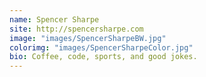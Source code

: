 ```yaml
---
name: Spencer Sharpe
site: http://spencersharpe.com
image: "images/SpencerSharpeBW.jpg"
colorimg: "images/SpencerSharpeColor.jpg"
bio: Coffee, code, sports, and good jokes.
---
```

